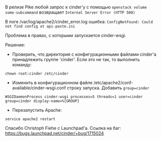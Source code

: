 В релизе Pike любой запрос к cinder'у с помощью `openstack volume some-subcommand` возвращает `Internal Server Error (HTTP 500)`

В логе /var/log/apache2/cinder_error.log ошибка:
`ConfigNotFound: Could not find config at api-paste.ini`

Проблема в правах, с которыми запускается cinder-wsgi.

Решение:
- Проверить, что директория с конфигурационными файлами cinder'а принадлежить группе 'cinder'. Если это не так, то выполнить команду:

```
chown root:cinder /etc/cinder
```

- Изменить в конфигурационном файле /etc/apache2/conf-available/cinder-wsgi.conf строку запуска. Добавить `group=cinder`

```
WSGIDaemonProcess cinder-wsgi processes=5 threads=1 user=cinder group=cinder display-name=%{GROUP}
```

- Перезапустить Apache:

```
service apache2 restart
```

Спасибо Christoph Fiehe с Launchpad'а.
Ссылка на баг: https://bugs.launchpad.net/cinder/+bug/1715024